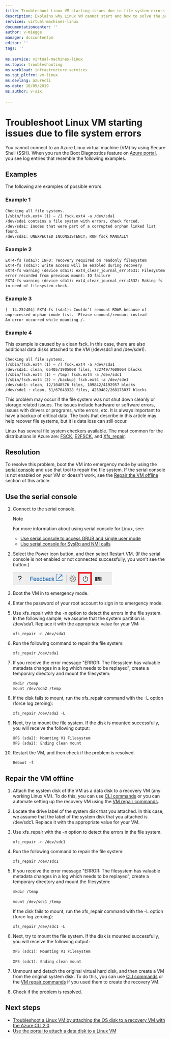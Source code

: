 ```yaml
---
title: Troubleshoot Linux VM starting issues due to file system errors | Microsoft Docs
description: Explains why Linux VM cannot start and how to solve the problem.
services: virtual-machines-linux
documentationcenter: ''
author: v-miegge
manager: dcscontentpm
editor: ''
tags: ''

ms.service: virtual-machines-linux
ms.topic: troubleshooting
ms.workload: infrastructure-services
ms.tgt_pltfrm: vm-linux
ms.devlang: azurecli
ms.date: 10/09/2019
ms.author: v-six

---
```


# Troubleshoot Linux VM starting issues due to file system errors

You cannot connect to an Azure Linux virtual machine (VM) by using Secure Shell (SSH). When you run the Boot Diagnostics feature on [Azure portal](https://portal.azure.com/), you see log entries that resemble the following examples.

## Examples

The following are examples of possible errors.

### Example 1 

```
Checking all file systems.
[/sbin/fsck.ext4 (1) — /] fsck.ext4 -a /dev/sda1
/dev/sda1 contains a file system with errors, check forced.
/dev/sda1: Inodes that were part of a corrupted orphan linked list found.
/dev/sda1: UNEXPECTED INCONSISTENCY; RUN fsck MANUALLY
```

### Example 2

```
EXT4-fs (sda1): INFO: recovery required on readonly filesystem
EXT4-fs (sda1): write access will be enabled during recovery
EXT4-fs warning (device sda1): ext4_clear_journal_err:4531: Filesystem error recorded from previous mount: IO failure
EXT4-fs warning (device sda1): ext4_clear_journal_err:4532: Making fs in need of filesystem check.
```

### Example 3

```
[  14.252404] EXT4-fs (sda1): Couldn’t remount RDWR because of unprocessed orphan inode list.  Please unmount/remount instead
An error occurred while mounting /.
```

### Example 4 

This example is caused by a clean fsck. In this case, there are also additional data disks attached to the VM (/dev/sdc1 and /dev/sde1).

```
Checking all file systems. 
[/sbin/fsck.ext4 (1) — /] fsck.ext4 -a /dev/sda1
/dev/sda1: clean, 65405/1905008 files, 732749/7608064 blocks
[/sbin/fsck.ext4 (1) — /tmp] fsck.ext4 -a /dev/sdc1
[/sbin/fsck.ext4 (2) — /backup] fsck.ext4 -a /dev/sde1
/dev/sdc1: clean, 12/1048576 files, 109842/4192957 blocks
/dev/sde1 : clean, 51/67043328 files, 4259482/268173037 blocks
```

This problem may occur if the file system was not shut down cleanly or storage related issues. The issues include hardware or software errors, issues with drivers or programs, write errors, etc. It is always important to have a backup of critical data. The tools that describe in this article may help recover file systems, but it is data loss can still occur.

Linux has several file system checkers available. The most common for the distributions in Azure are: [FSCK](https://access.redhat.com/documentation/en-us/red_hat_enterprise_linux/6/html/storage_administration_guide/fsck-fs-specific), [E2FSCK](https://access.redhat.com/documentation/en-us/red_hat_enterprise_linux/7/html/storage_administration_guide/fsck-fs-specific), and [Xfs_repair](https://access.redhat.com/documentation/en-us/red_hat_enterprise_linux/7/html/storage_administration_guide/xfsrepair).

## Resolution

To resolve this problem, boot the VM into emergency mode by using the [serial console](https://docs.microsoft.com/azure/virtual-machines/troubleshooting/serial-console-linux) and use that tool to repair the file system. If the serial console is not enabled on your VM or doesn't work, see the [Repair the VM offline](#repair-the-vm-offline) section of this article.

## Use the serial console

1. Connect to the serial console.

   > [!Note]
   > For more information about using serial console for Linux, see:
   > * [Use serial console to access GRUB and single user mode](https://docs.microsoft.com/azure/virtual-machines/linux/serial-console-grub-single-user-mode)
   > * [Use serial console for SysRq and NMI calls](https://docs.microsoft.com/azure/virtual-machines/troubleshooting/serial-console-nmi-sysrq)

2. Select the Power icon button, and then select Restart VM. (If the serial console is not enabled or not connected successfully, you won't see the button.)

   ![IMAGE](./media/linux-recovery-cannot-ssh-to-linux-vm-due-to-file-system-errors-fsck/restart-vm.png)

3. Boot the VM in to emergency mode.

4. Enter the password of your root account to sign in to emergency mode.

5. Use xfs_repair with the -n option to detect the errors in the file system. In the following sample, we assume that the system partition is /dev/sda1. Replace it with the appropriate value for your VM:

   ```
   xfs_repair -n /dev/sda1
   ```

6. Run the following command to repair the file system:

   ```
   xfs_repair /dev/sda1
   ```

7. If you receive the error message "ERROR: The filesystem has valuable metadata changes in a log which needs to be replayed", create a temporary directory and mount the filesystem:

   ```
   mkdir /temp
   mount /dev/sda2 /temp
   ```

8. If the disk fails to mount, run the xfs_repair command with the -L option (force log zeroing):

   ```
   xfs_repair /dev/sda2 -L
   ```

9. Next, try to mount the file system. If the disk is mounted successfully, you will receive the following output:
 
   ```
   XFS (sda2): Mounting V1 Filesystem
   XFS (sda2): Ending clean mount
   ```

10. Restart the VM, and then check if the problem is resolved.

    ```
    Reboot -f
    ```

## Repair the VM offline

1. Attach the system disk of the VM as a data disk to a recovery VM (any working Linux VM). To do this, you can use [CLI commands](https://docs.microsoft.com/azure/virtual-machines/troubleshooting/troubleshoot-recovery-disks-linux) or you can automate setting up the recovery VM using the [VM repair commands](repair-linux-vm-using-azure-virtual-machine-repair-commands.md).

2. Locate the drive label of the system disk that you attached. In this case, we assume that the label of the system disk that you attached is /dev/sdc1. Replace it with the appropriate value for your VM.

3. Use xfs_repair with the -n option to detect the errors in the file system.

   ```
   xfs_repair -n /dev/sdc1
   ```

4. Run the following command to repair the file system:

   ```
   xfs_repair /dev/sdc1
   ```

5. If you receive the error message "ERROR: The filesystem has valuable metadata changes in a log which needs to be replayed", create a temporary directory and mount the filesystem:

   ```
   mkdir /temp

   mount /dev/sdc1 /temp
   ```

   If the disk fails to mount, run the xfs_repair command with the -L option (force log zeroing):

   ```
   xfs_repair /dev/sdc1 -L
   ```

6. Next, try to mount the file system. If the disk is mounted successfully, you will receive the following output:

   ```
   XFS (sdc1): Mounting V1 Filesystem
   
   XFS (sdc1): Ending clean mount
   ```

7. Unmount and detach the original virtual hard disk, and then create a VM from the original system disk. To do this, you can use [CLI commands](troubleshoot-recovery-disks-linux.md) or the [VM repair commands](repair-linux-vm-using-azure-virtual-machine-repair-commands.md) if you used them to create the recovery VM.

8. Check if the problem is resolved.

## Next steps

* [Troubleshoot a Linux VM by attaching the OS disk to a recovery VM with the Azure CLI 2.0](https://docs.microsoft.com/azure/virtual-machines/virtual-machines-linux-troubleshoot-recovery-disks)
* [Use the portal to attach a data disk to a Linux VM](https://docs.microsoft.com/azure/virtual-machines/linux/attach-disk-portal)

